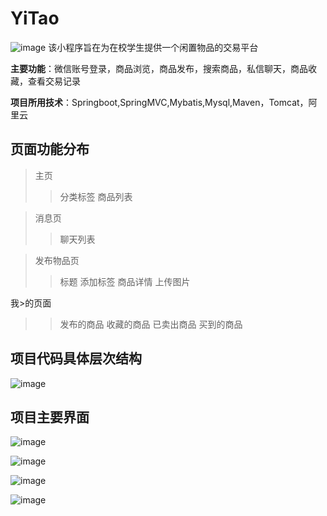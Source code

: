 # YiTao
![image](https://github.com/1223717095/YiTao/blob/master/%E5%85%B7%E4%BD%93%E6%96%87%E6%A1%A3/%E4%B8%BB%E8%A6%81%E7%95%8C%E9%9D%A2%E5%9B%BE%E7%89%87/%E5%BE%AE%E4%BF%A1%E5%9B%BE%E7%89%87_20191001110814.png)
该小程序旨在为在校学生提供一个闲置物品的交易平台

**主要功能**：微信账号登录，商品浏览，商品发布，搜索商品，私信聊天，商品收藏，查看交易记录

**项目所用技术**：Springboot,SpringMVC,Mybatis,Mysql,Maven，Tomcat，阿里云

## 页面功能分布
>主页
>>分类标签
>>商品列表
	
>消息页
>>聊天列表

>发布物品页
>>标题
>>添加标签
>>商品详情
>>上传图片

我>的页面
>>发布的商品
>>收藏的商品
>>已卖出商品
>>买到的商品
	
## 项目代码具体层次结构
![image](https://github.com/1223717095/YiTao/blob/master/%E5%85%B7%E4%BD%93%E6%96%87%E6%A1%A3/%E5%B1%8F%E5%B9%95%E6%88%AA%E5%9B%BE%202020-09-18%20105131.jpg)

## 项目主要界面
![image](https://github.com/1223717095/YiTao/blob/master/%E5%85%B7%E4%BD%93%E6%96%87%E6%A1%A3/%E4%B8%BB%E8%A6%81%E7%95%8C%E9%9D%A2%E5%9B%BE%E7%89%87/%E5%BE%AE%E4%BF%A1%E5%9B%BE%E7%89%87_20190928134359.png)

![image](https://github.com/1223717095/YiTao/blob/master/%E5%85%B7%E4%BD%93%E6%96%87%E6%A1%A3/%E4%B8%BB%E8%A6%81%E7%95%8C%E9%9D%A2%E5%9B%BE%E7%89%87/%E5%BE%AE%E4%BF%A1%E5%9B%BE%E7%89%87_20190928134408.png)

![image](https://github.com/1223717095/YiTao/blob/master/%E5%85%B7%E4%BD%93%E6%96%87%E6%A1%A3/%E4%B8%BB%E8%A6%81%E7%95%8C%E9%9D%A2%E5%9B%BE%E7%89%87/%E5%BE%AE%E4%BF%A1%E5%9B%BE%E7%89%87_20190928134413.png)

![image](https://github.com/1223717095/YiTao/blob/master/%E5%85%B7%E4%BD%93%E6%96%87%E6%A1%A3/%E4%B8%BB%E8%A6%81%E7%95%8C%E9%9D%A2%E5%9B%BE%E7%89%87/%E5%BE%AE%E4%BF%A1%E5%9B%BE%E7%89%87_20190928134417.png)










